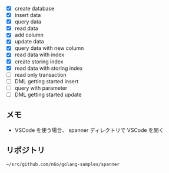 - [x] create database
- [x] insert data
- [x] query data
- [x] read data
- [x] add column
- [x] update data
- [x] query data with new column
- [x] read data with index
- [x] create storing index
- [x] read data with storing index
- [ ] read only transaction
- [ ] DML getting started insert
- [ ] query with parameter
- [ ] DML getting started update

## メモ

- VSCode を使う場合、 spanner ディレクトリで VSCode を開く

## リポジトリ
`~/src/github.com/n6o/golang-samples/spanner`
